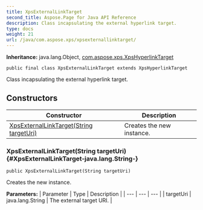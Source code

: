 ```yaml
---
title: XpsExternalLinkTarget
second_title: Aspose.Page for Java API Reference
description: Class incapsulating the external hyperlink target.
type: docs
weight: 21
url: /java/com.aspose.xps/xpsexternallinktarget/
---
```

**Inheritance:**
java.lang.Object, [com.aspose.xps.XpsHyperlinkTarget](../../com.aspose.xps/xpshyperlinktarget)
```
public final class XpsExternalLinkTarget extends XpsHyperlinkTarget
```

Class incapsulating the external hyperlink target.
## Constructors

| Constructor | Description |
| --- | --- |
| [XpsExternalLinkTarget(String targetUri)](#XpsExternalLinkTarget-java.lang.String-) | Creates the new instance. |
### XpsExternalLinkTarget(String targetUri) {#XpsExternalLinkTarget-java.lang.String-}
```
public XpsExternalLinkTarget(String targetUri)
```


Creates the new instance.

**Parameters:**
| Parameter | Type | Description |
| --- | --- | --- |
| targetUri | java.lang.String | The external target URI. |

